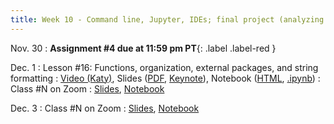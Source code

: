```yaml
---
title: Week 10 - Command line, Jupyter, IDEs; final project (analyzing data)
---
```


Nov. 30
: **Assignment #4 due at 11:59 pm PT**{: .label .label-red }

Dec. 1
: Lesson #16: Functions, organization, external packages, and string formatting
  : [Video (Katy)](#), Slides ([PDF](/OCEAN_215/materials/lessons/lesson_16.pdf), [Keynote](/OCEAN_215/materials/lessons/lesson_16.key)), Notebook ([HTML](https://nbviewer.org/github/ethan-campbell/OCEAN_215/blob/main/materials/lessons/lesson_16_notebook.ipynb), [.ipynb](/OCEAN_215/materials/lessons/lesson_16_notebook.ipynb))
: Class #N on Zoom
  : [Slides](#), [Notebook](#)

Dec. 3
: Class #N on Zoom
  : [Slides](#), [Notebook](#)
